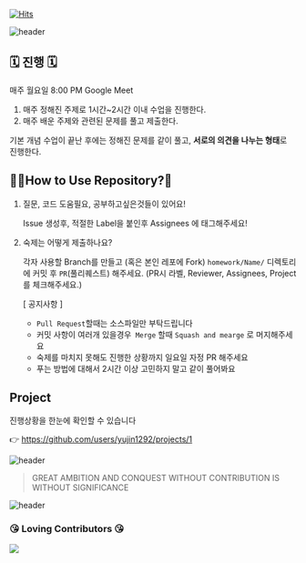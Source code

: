 [![Hits](https://hits.seeyoufarm.com/api/count/incr/badge.svg?url=https%3A%2F%2Fgithub.com%2Fyujin1292%2FBreakingCodingTest&count_bg=%23ADABFF&title_bg=%23456696&icon=github.svg&icon_color=%23E7E7E7&title=hits&edge_flat=false)](https://hits.seeyoufarm.com)

![header](https://capsule-render.vercel.app/api?type=Waving&color=auto&height=300&text=Breaking%20Coding%20Test&desc=with%20bright%20future&descAlignY=70)




## 🗓️ 진행 🗓️

매주 월요일 8:00 PM
Google Meet

1. 매주 정해진 주제로 1시간~2시간 이내 수업을 진행한다.
2. 매주 배운 주제와 관련된 문제를 풀고 제출한다.

기본 개념 수업이 끝난 후에는 정해진 문제를 같이 풀고, **서로의 의견을 나누는 형태**로 진행한다.

## 🤷‍♀️How to Use Repository?🤷‍
1. 질문, 코드 도움필요, 공부하고싶은것들이 있어요!

    Issue 생성후, 적절한 Label을 붙인후 Assignees 에 태그해주세요!


2. 숙제는 어떻게 제출하나요?


    각자 사용할 Branch를 만들고 (혹은 본인 레포에 Fork)  ```homework/Name/``` 디렉토리에 커밋 후 ```PR```(풀리퀘스트) 해주세요.
    (PR시 라벨, Reviewer, Assignees, Project 를 체크해주세요.)
    
    
    [ 공지사항 ]
    - ```Pull Request```할때는 소스파일만 부탁드립니다
    - 커밋 사항이 여러개 있을경우``` Merge``` 할때 ```Squash and mearge``` 로 머지해주세요
    - 숙제를 마치지 못해도 진행한 상황까지 일요일 자정 PR 해주세요
    - 푸는 방법에 대해서 2시간 이상 고민하지 말고 같이 풀어봐요
    
    
## Project
진행상황을 한눈에 확인할 수 있습니다

👉 https://github.com/users/yujin1292/projects/1




![header](https://capsule-render.vercel.app/api?type=transparent&color=auto&height=100)


> GREAT AMBITION AND CONQUEST WITHOUT CONTRIBUTION IS WITHOUT SIGNIFICANCE

![header](https://capsule-render.vercel.app/api?type=transparent&color=auto&height=100)

### 😘 Loving Contributors 😘


<a href="https://github.com/yujin1292/BreakingCodingTest/graphs/contributors">
  <img src="https://contrib.rocks/image?repo=yujin1292/BreakingCodingTest" />
</a>

